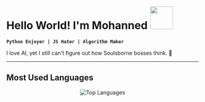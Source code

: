 # Hello World! I'm Mohanned <img src="https://i.giphy.com/media/v1.Y2lkPTc5MGI3NjExcnJoM2JmcGY0ZTNoZHppbHBlc2EzaXg0NXhyZmlmbGJhYnA3bTFyMSZlcD12MV9pbnRlcm5hbF9naWZfYnlfaWQmY3Q9cw/GEi6jx9kdjnaAdRH91/giphy.gif" width="60px" height="60px" />

**`Python Enjoyer | JS Hater | Algorithm Maker`**  

I love AI, yet I still can't figure out how Soulsborne bosses think. 🤔

---

## Most Used Languages

<div align="center">
  <img 
       src="https://github-readme-stats.vercel.app/api/top-langs/?username=Mezghenna-Mohanned&layout=compact&card_width=1000" 
       alt="Top Languages"
  />
</div>
